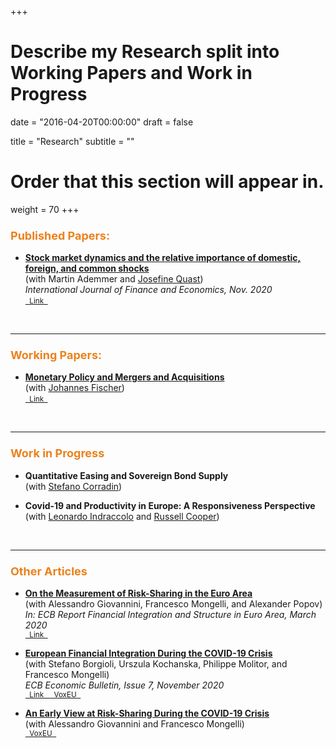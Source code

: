 +++
# Describe my Research split into Working Papers and Work in Progress
 
date = "2016-04-20T00:00:00"
draft = false
 
title = "Research"
subtitle = ""
 
# Order that this section will appear in.
weight = 70
+++

<link rel="stylesheet" href=https://cdnjs.cloudflare.com/ajax/libs/font-awesome/6.2.1/css/all.min.css>
<h3> <span style="color:#EB811B;font-size:1.1em">Published Papers:</span> </h3>
<ul><li> <i class="far fa-file-alt"></i> <a href="https://onlinelibrary.wiley.com/doi/10.1002/ijfe.2194"> <strong> Stock market dynamics and the relative importance of domestic, foreign, and common shocks </strong> </a> <br>
(with Martin Ademmer and <a href=https://sites.google.com/view/josefinequast/home "newtab">Josefine Quast</a>) <br>
<i>International Journal of Finance and Economics, Nov. 2020</i> <br>
<small>
<a rel="noopener"
   target="_blank"
   class="bg-rollover paper-button"
   href="https://onlinelibrary.wiley.com/doi/10.1002/ijfe.2194">
<span style="mso-text-raise: 10pt;">&nbsp Link &nbsp </span>
</a></small></li></ul>
<br>
<hr style="width:100%;text-align:left;margin-left:0">

<h3> <span style="color:#EB811B;font-size:1.1em">Working Papers:</span> </h3>
<ul><li> <i class="far fa-file-alt"></i> <a href="/media/papers/MPMA_FischerHorn.pdf"> <strong> Monetary Policy and Mergers and Acquisitions </strong> </a> <br>
(with <a href=https://sites.google.com/view/johannesjfischer "newtab">Johannes Fischer</a>) <br>
<small>
<a rel="noopener"
   target="_blank"
   class="bg-rollover paper-button"
   href="https://cadmus.eui.eu">
<span style="mso-text-raise: 10pt;">&nbsp Link &nbsp </span>
</a>
</small></li></ul>
<br>
 <hr style="width:100%;text-align:left;margin-left:0">

<h3> <span style="color:#EB811B;font-size:1.1em">Work in Progress</span> </h3>
<ul><li><p><strong>Quantitative Easing and Sovereign Bond Supply</strong> <br>
(with <a href=https://sites.google.com/site/corradinste/ "newtab">Stefano Corradin</a>)</p></li></ul>
 
<ul><li><p><strong> Covid-19 and Productivity in Europe: A Responsiveness Perspective </strong> <br>
(with <a href=https://leonardoindraccolo.netlify.app/ "newtab">Leonardo Indraccolo</a> and <a href=https://sites.google.com/site/coopereconomics/home "newtab">Russell Cooper</a>)<p></li></ul>
<br>
 <hr style="width:100%;text-align:left;margin-left:0">

<h3> <span style="color:#EB811B;font-size:1.1em">Other Articles</span> </h3>
<ul><li><p> <a href="https://www.ecb.europa.eu/pub/fie/html/ecb.fie202003~197074785e.en.html#toc26"> <strong>On the Measurement of Risk-Sharing in the Euro Area</strong> </a> <br>
(with Alessandro Giovannini, Francesco Mongelli, and Alexander Popov) <br>
<i> In: ECB Report Financial Integration and Structure in Euro Area, March 2020 </i> <br>
<small>
<a rel="noopener"
   target="_blank"
   class="bg-rollover paper-button"
   href="https://www.ecb.europa.eu/pub/fie/html/ecb.fie202003~197074785e.en.html#toc26">
<span style="mso-text-raise: 10pt;">&nbsp Link &nbsp </span>
</a></small>
</p></li></ul>

<ul><li><p> <a href="https://www.ecb.europa.eu/pub/economic-bulletin/articles/2020/html/ecb.ebart202007_02~b27e8089c5.en.html"> <strong>European Financial Integration During the COVID-19 Crisis</strong> </a> <br>
(with  Stefano Borgioli, Urszula Kochanska, Philippe Molitor, and Francesco Mongelli) <br>
<i> ECB Economic Bulletin, Issue 7, November 2020 </i> <br>
<small>
<a rel="noopener"
   target="_blank"
   class="bg-rollover paper-button"
   href="https://www.ecb.europa.eu/pub/economic-bulletin/articles/2020/html/ecb.ebart202007_02~b27e8089c5.en.html">
<span style="mso-text-raise: 10pt;">&nbsp Link &nbsp </span>
</a></small>
<small>
<a rel="noopener"
   target="_blank"
   class="bg-rollover paper-button"
   href="https://cepr.org/voxeu/columns/european-financial-integration-during-covid-19-crisis-insights-new-indicator">
<span style="mso-text-raise: 10pt;">&nbsp VoxEU &nbsp </span>
</a></small></p></li></ul>

<ul><li><p> <a href="https://cepr.org/voxeu/columns/early-view-euro-area-risk-sharing-during-covid-19-crisis"> <strong>An Early View at Risk-Sharing During the COVID-19 Crisis</strong> </a> <br>
(with  Alessandro Giovannini and Francesco Mongelli) <br>
<small>
<a rel="noopener"
   target="_blank"
   class="bg-rollover paper-button"
   href="https://cepr.org/voxeu/columns/early-view-euro-area-risk-sharing-during-covid-19-crisis">
<span style="mso-text-raise: 10pt;">&nbsp VoxEU &nbsp </span>
</a></small></p></li></ul>
